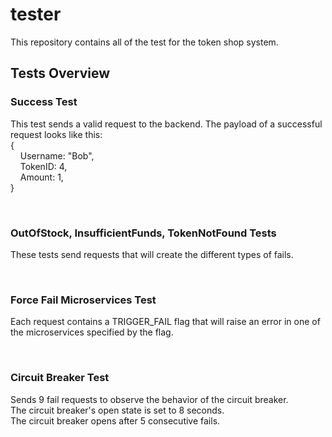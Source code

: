 # tester
This repository contains all of the test for the token shop system.

## Tests Overview

### Success Test
This test sends a valid request to the backend.
The payload of a successful request looks like this:<br>
{<br>
&nbsp;&nbsp;&nbsp;		Username: "Bob",<br>
&nbsp;&nbsp;&nbsp;		TokenID:  4,<br>
&nbsp;&nbsp;&nbsp;		Amount:   1,<br>
}

<br>

### OutOfStock, InsufficientFunds, TokenNotFound Tests
These tests send requests that will create the different types of fails.

<br>

### Force Fail Microservices Test
Each request contains a TRIGGER_FAIL flag that will raise an error in one of the microservices specified by the flag. 

<br>

### Circuit Breaker Test
Sends 9 fail requests to observe the behavior of the circuit breaker.<br>
The circuit breaker's open state is set to 8 seconds.<br>
The circuit breaker opens after 5 consecutive fails.
